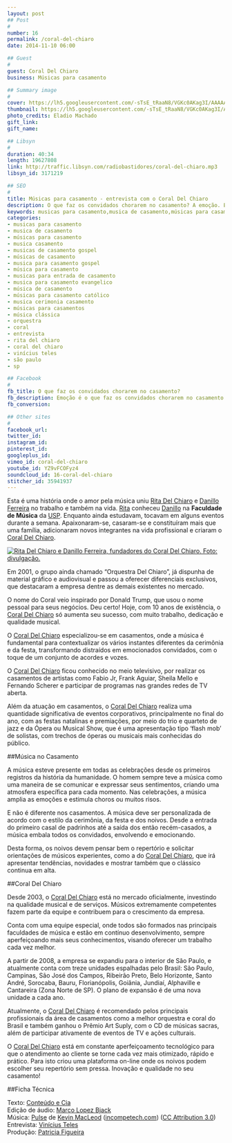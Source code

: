 ```yaml
---
layout: post
## Post
#
number: 16
permalink: /coral-del-chiaro
date: 2014-11-10 06:00

## Guest
#
guest: Coral Del Chiaro
business: Músicas para casamento

## Summary image
#
cover: https://lh5.googleusercontent.com/-sTsE_tRaaN8/VGKc0AKag3I/AAAAAAAABL4/D0jbuUose38/s800/coral-del-chiaro-capa.jpg
thumbnail: https://lh5.googleusercontent.com/-sTsE_tRaaN8/VGKc0AKag3I/AAAAAAAABL4/D0jbuUose38/s800/coral-del-chiaro-capa.jpg
photo_credits: Eladio Machado
gift_link: 
gift_name: 

## Libsyn
#
duration: 40:34
length: 19627808
link: http://traffic.libsyn.com/radiobastidores/coral-del-chiaro.mp3
libsyn_id: 3171219

## SEO
#
title: Músicas para casamento - entrevista com o Coral Del Chiaro
description: O que faz os convidados chorarem no casamento? A emoção. E o que faz a emoção aflorar? A música. Escute essa entrevista com o Coral Del Chiaro.
keywords: musicas para casamento,musica de casamento,músicas para casamento,musica casamento,musicas de casamento gospel,músicas de casamento,musica para casamento gospel,música para casamento,musicas para entrada de casamento,musica para casamento evangelico,música de casamento,músicas para casamento católico,musica cerimonia casamento,músicas para casamentos,música clássica,orquestra,coral,entrevista,rita del chiaro,coral del chiaro,vinícius teles,são paulo, sp
categories:
- musicas para casamento
- musica de casamento
- músicas para casamento
- musica casamento
- musicas de casamento gospel
- músicas de casamento
- musica para casamento gospel
- música para casamento
- musicas para entrada de casamento
- musica para casamento evangelico
- música de casamento
- músicas para casamento católico
- musica cerimonia casamento
- músicas para casamentos
- música clássica
- orquestra
- coral
- entrevista
- rita del chiaro
- coral del chiaro
- vinícius teles
- são paulo
- sp

## Facebook
#
fb_title: O que faz os convidados chorarem no casamento?
fb_description: Emoção é o que faz os convidados chorarem no casamento. A música é o que faz as emoções aflorarem. Escute os detalhes nessa entrevista com o Coral Del Chiaro.
fb_conversion: 

## Other sites
#
facebook_url: 
twitter_id: 
instagram_id: 
pinterest_id: 
googleplus_id: 
vimeo_id: coral-del-chiaro
youtube_id: YZ9vFCOFyz4
soundcloud_id: 16-coral-del-chiaro
stitcher_id: 35941937
---
```

Esta é uma história onde o amor pela música uniu [Rita Del Chiaro][rdc] e [Danillo Ferreira][dan] no trabalho e também na vida. [Rita][rdc] conheceu [Danillo][dan] na **Faculdade de Música** da [USP][]. Enquanto ainda estudavam, tocavam em alguns eventos durante a semana. Apaixonaram-se, casaram-se e constituíram mais que uma família, adicionaram novos integrantes na vida profissional e criaram o [Coral Del Chiaro][cdc].

[![][foto]][cdc]

Em 2001, o grupo ainda chamado “Orquestra Del Chiaro”, já dispunha de material gráfico e audiovisual e passou a oferecer diferenciais exclusivos, que destacaram a empresa dentre as demais existentes no mercado.

O nome do Coral veio inspirado por Donald Trump, que usou o nome pessoal para seus negócios. Deu certo! Hoje, com 10 anos de existência, o [Coral Del Chiaro][cdc] só aumenta seu sucesso, com muito trabalho, dedicação e qualidade musical.

O [Coral Del Chiaro][cdc] especializou-se em casamentos, onde a música é fundamental para contextualizar os vários instantes diferentes da cerimônia e da festa, transformando distraídos em emocionados convidados, com o toque de um conjunto de acordes e vozes.

O [Coral Del Chiaro][cdc] ficou conhecido no meio televisivo, por realizar os casamentos de artistas como Fabio Jr, Frank Aguiar, Sheila Mello e Fernando Scherer e participar de programas nas grandes redes de TV aberta. 

Além da atuação em casamentos, o [Coral Del Chiaro][cdc] realiza uma quantidade significativa de eventos corporativos, principalmente no final do ano, com as festas natalinas e premiações, por meio do trio e quarteto de jazz e da Ópera ou Musical Show, que é uma apresentação tipo ‘flash mob’ de solistas, com trechos de óperas ou musicais mais conhecidas do público.

##Música no Casamento

A música esteve presente em todas as celebrações desde os primeiros registros da história da humanidade. O homem sempre teve a música como uma maneira de se comunicar e expressar seus sentimentos, criando uma atmosfera específica para cada momento. Nas celebrações, a música amplia as emoções e estimula choros ou muitos risos. 

E não é diferente nos casamentos. A música deve ser personalizada de acordo com o estilo da cerimônia, da festa e dos noivos. Desde a entrada do primeiro casal de padrinhos até a saída dos então recém-casados, a música embala todos os convidados, envolvendo e emocionando.

Desta forma, os noivos devem pensar bem o repertório e solicitar orientações de músicos experientes, como a do [Coral Del Chiaro][cdc], que irá apresentar tendências, novidades e mostrar também que o clássico continua em alta.

##Coral Del Chiaro

Desde 2003, o [Coral Del Chiaro][cdc] está no mercado oficialmente, investindo na qualidade musical e de serviços. Músicos extremamente competentes fazem parte da equipe e contribuem para o crescimento da empresa.

Conta com uma equipe especial, onde todos são formados nas principais faculdades de música e estão em contínuo desenvolvimento, sempre aperfeiçoando mais seus conhecimentos, visando oferecer um trabalho cada vez melhor.

A partir de 2008, a empresa se expandiu para o interior de São Paulo, e atualmente conta com treze unidades espalhadas pelo Brasil: São Paulo, Campinas, São José dos Campos, Ribeirão Preto, Belo Horizonte, Santo André, Sorocaba, Bauru, Florianópolis, Goiânia, Jundiaí, Alphaville e Cantareira (Zona Norte de SP). O plano de expansão é de uma nova unidade a cada ano.

Atualmente, o [Coral Del Chiaro][cdc] é recomendado pelos principais profissionais da área de casamentos como a melhor orquestra e coral do Brasil e também ganhou o Prêmio Art Suply, com o CD de músicas sacras, além de participar ativamente de eventos de TV e ações culturais.

O [Coral Del Chiaro][cdc] está em constante aperfeiçoamento tecnológico para que o atendimento ao cliente se torne cada vez mais otimizado, rápido e prático. Para isto criou uma plataforma on-line onde os noivos podem escolher seu repertório sem pressa. Inovação e qualidade no seu casamento!

##Ficha Técnica

Texto: [Conteúdo e Cia][cia]  
Edição de áudio: [Marco Lopez Bjack][m]  
Música: [Pulse][pm] de [Kevin MacLeod][pm] ([incompetech.com][pm]) ([CC Attribution 3.0][CCA])  
Entrevista: [Vinícius Teles][v]  
Produção: [Patricia Figueira][pf]

[m]: https://www.facebook.com/MarcoLopezOficial
[v]: http://www.viniciusteles.com.br
[cia]: http://conteudoecia.com.br
[pf]: http://www.patriciafigueira.com.br
[CCA]: http://creativecommons.org/licenses/by/3.0/
[pm]: http://incompetech.com/music/royalty-free/index.html?isrc=USUAN1100102

[rdc]: http://www.coraldelchiaro.com.br/maestros/rita-del-chiaro/
[dan]: http://www.coraldelchiaro.com.br/maestros/danillo-ferreira/
[USP]: http://www.usp.br
[cdc]: http://www.coraldelchiaro.com.br/  

[foto]: https://lh3.googleusercontent.com/-Vvy8XfwKI_8/VGKh-9mN-gI/AAAAAAAABMQ/Hs00QFmEF2Y/s800/rita-del-chiaro-e-danillo-ferreira.jpg "Rita Del Chiaro e Danillo Ferreira, fundadores do Coral Del Chiaro. Foto: divulgação."